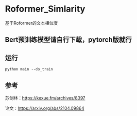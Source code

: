 # Roformer_Simlarity
基于Roformer的文本相似度

## Bert预训练模型请自行下载，pytorch版就行
## 运行
```
python main --do_train
```

## 参考
苏剑林：https://kexue.fm/archives/8397 

论文：https://arxiv.org/abs/2104.09864
